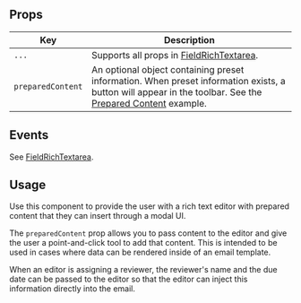 ## Props

| Key | Description |
| --- | --- |
| `...` | Supports all props in [FieldRichTextarea](#/component/Form/fields/FieldRichTextarea). |
| `preparedContent` | An optional object containing preset information. When preset information exists, a button will appear in the toolbar. See the [Prepared Content](#/component/Form/fields/FieldRichTextarea/ExamplePreparedContent) example. |

## Events

See [FieldRichTextarea](#/component/Form/fields/FieldRichTextarea).

## Usage

Use this component to provide the user with a rich text editor with prepared content that they can insert through a modal UI.

The `preparedContent` prop allows you to pass content to the editor and give the user a point-and-click tool to add that content. This is intended to be used in cases where data can be rendered inside of an email template.

When an editor is assigning a reviewer, the reviewer's name and the due date can be passed to the editor so that the editor can inject this information directly into the email.
